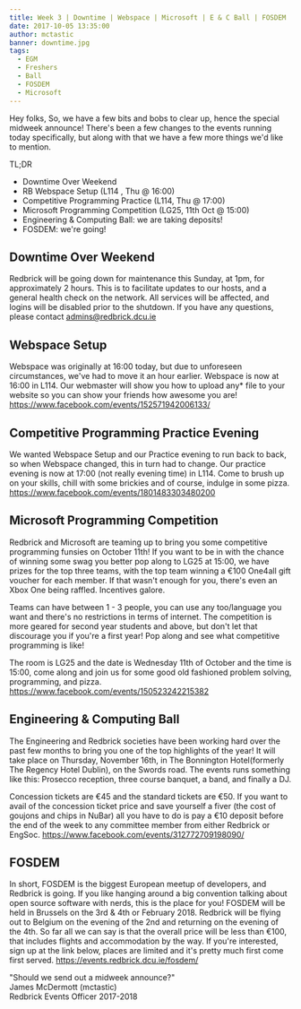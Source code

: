 ```yaml
---
title: Week 3 | Downtime | Webspace | Microsoft | E & C Ball | FOSDEM
date: 2017-10-05 13:35:00
author: mctastic
banner: downtime.jpg
tags:
  - EGM
  - Freshers
  - Ball
  - FOSDEM
  - Microsoft
---
```


Hey folks,
So, we have a few bits and bobs to clear up, hence the special midweek announce! There's been a few changes to the events running today specifically, but along with that we have a few more things we'd like to mention.

TL;DR
  - Downtime Over Weekend
  - RB Webspace Setup (L114 , Thu @ 16:00)
  - Competitive Programming Practice (L114, Thu @ 17:00)
  - Microsoft Programming Competition (LG25, 11th Oct @ 15:00)
  - Engineering & Computing Ball: we are taking deposits!
  - FOSDEM: we're going!

## Downtime Over Weekend

Redbrick will be going down for maintenance this Sunday, at 1pm, for approximately 2 hours. This is to facilitate updates to our hosts, and a general health check on the network. All services will be affected, and logins will be disabled prior to the shutdown. If you have any questions, please contact admins@redbrick.dcu.ie

## Webspace Setup

Webspace was originally at 16:00 today, but due to unforeseen circumstances, we've had to move it an hour earlier. Webspace is now at 16:00 in L114. Our webmaster will show you how to upload any* file to your website so you can show your friends how awesome you are!
https://www.facebook.com/events/152571942006133/

## Competitive Programming Practice Evening

We wanted Webspace Setup and our Practice evening to run back to back, so when Webspace changed, this in turn had to change. Our practice evening is now at 17:00 (not really evening time) in L114. Come to brush up on your skills, chill with some brickies and of course, indulge in some pizza.
https://www.facebook.com/events/1801483303480200

## Microsoft Programming Competition

Redbrick and Microsoft are teaming up to bring you some competitive programming funsies on October 11th! If you want to be in with the chance of winning some swag you better pop along to LG25 at 15:00, we have prizes for the top three teams, with the top team winning a €100 One4all gift voucher for each member. If that wasn't enough for you, there's even an Xbox One being raffled. Incentives galore.

Teams can have between 1 - 3 people, you can use any too/language you want and there's no restrictions in terms of internet. The competition is more geared for second year students and above, but don't let that discourage you if you're a first year! Pop along and see what competitive programming is like!

The room is LG25 and the date is Wednesday 11th of October and the time is 15:00, come along and join us for some good old fashioned problem solving, programming, and pizza.
https://www.facebook.com/events/150523242215382

## Engineering & Computing Ball

The Engineering and Redbrick societies have been working hard over the past few months to bring you one of the top highlights of the year!
It will take place on Thursday, November 16th, in The Bonnington Hotel(formerly The Regency Hotel Dublin), on the Swords road. The events runs something like this: Prosecco reception, three course banquet, a band, and finally a DJ.

Concession tickets are €45 and the standard tickets are €50. If you want to avail of the concession ticket price and save yourself a fiver (the cost of goujons and chips in NuBar) all you have to do is pay a €10 deposit before the end of the week to any committee member from either Redbrick or EngSoc.
https://www.facebook.com/events/312772709198090/

## FOSDEM

In short, FOSDEM is the biggest European meetup of developers, and Redbrick is going. If you like hanging around a big convention talking about open source software with nerds, this is the place for you!
FOSDEM will be held in Brussels on the 3rd & 4th or February 2018. Redbrick will be flying out to Belgium on the evening of the 2nd and returning on the evening of the 4th. So far all we can say is that the overall price will be less than €100, that includes flights and accommodation by the way.
If you're interested, sign up at the link below, places are limited and it's pretty much first come first served.
https://events.redbrick.dcu.ie/fosdem/

"Should we send out a midweek announce?"  
James McDermott (mctastic)  
Redbrick Events Officer 2017-2018  
